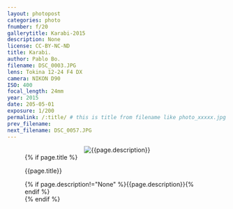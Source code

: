 ```yaml
---
layout: photopost
categories: photo
fnumber: f/20
gallerytitle: Karabi-2015
description: None
license: CC-BY-NC-ND
title: Karabi.
author: Pablo Bo.
filename: DSC_0003.JPG
lens: Tokina 12-24 F4 DX
camera: NIKON D90
ISO: 400
focal_length: 24mm
year: 2015
date: 205-05-01
exposure: 1/200
permalink: /:title/ # this is title from filename like photo_xxxxx.jpg
prev_filename: 
next_filename: DSC_0057.JPG
---
```


<figure style="">
<div id="photo" style="text-align: center;">
<img class="" src="{{ site.url }}/images/gallery/{{page.year}}/{{page.gallerytitle}}/{{page.filename}}" alt="{{page.description}}">
</div>
{% if page.title %}
<figcaption><p>{{page.title}}</p>{% if page.description!="None" %}{{page.description}}{% endif %}</figcaption>
{% endif %}
</figure>
